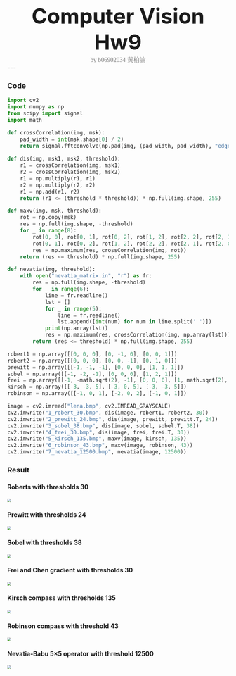 <center><font size="30"><b>Computer Vision Hw9</b></font></center>
<center><span style="font-weight:light; color:#7a7a7a; font-family:Merriweather;">by b06902034 </span><span style="font-weight:light; color:#7a7a7a; font-family:Noto Serif CJK SC;">黃柏諭</span></center>
---

### Code

```python
import cv2
import numpy as np
from scipy import signal
import math

def crossCorrelation(img, msk):
    pad_width = int(msk.shape[0] / 2)
    return signal.fftconvolve(np.pad(img, (pad_width, pad_width), "edge"), np.flip(msk), mode = "valid").round(0).astype(int)
    
def dis(img, msk1, msk2, threshold):
    r1 = crossCorrelation(img, msk1)
    r2 = crossCorrelation(img, msk2)
    r1 = np.multiply(r1, r1)
    r2 = np.multiply(r2, r2)
    r1 = np.add(r1, r2)
    return (r1 <= (threshold * threshold)) * np.full(img.shape, 255)

def maxv(img, msk, threshold):
    rot = np.copy(msk)
    res = np.full(img.shape, -threshold)
    for _ in range(8):
        rot[0, 0], rot[0, 1], rot[0, 2], rot[1, 2], rot[2, 2], rot[2, 1], rot[2, 0], rot[1, 0] =\
        rot[0, 1], rot[0, 2], rot[1, 2], rot[2, 2], rot[2, 1], rot[2, 0], rot[1, 0], rot[0, 0]
        res = np.maximum(res, crossCorrelation(img, rot))
    return (res <= threshold) * np.full(img.shape, 255)

def nevatia(img, threshold):
    with open("nevatia_matrix.in", "r") as fr:
        res = np.full(img.shape, -threshold)
        for _ in range(6):
            line = fr.readline()
            lst = []
            for _ in range(5):
                line = fr.readline()
                lst.append([int(num) for num in line.split(' ')])
            print(np.array(lst))
            res = np.maximum(res, crossCorrelation(img, np.array(lst)))
        return (res <= threshold) * np.full(img.shape, 255)

robert1 = np.array([[0, 0, 0], [0, -1, 0], [0, 0, 1]])
robert2 = np.array([[0, 0, 0], [0, 0, -1], [0, 1, 0]])
prewitt = np.array([[-1, -1, -1], [0, 0, 0], [1, 1, 1]])
sobel = np.array([[-1, -2, -1], [0, 0, 0], [1, 2, 1]])
frei = np.array([[-1, -math.sqrt(2), -1], [0, 0, 0], [1, math.sqrt(2), 1]])
kirsch = np.array([[-3, -3, 5], [-3, 0, 5], [-3, -3, 5]])
robinson = np.array([[-1, 0, 1], [-2, 0, 2], [-1, 0, 1]])

image = cv2.imread("lena.bmp", cv2.IMREAD_GRAYSCALE)
cv2.imwrite("1_robert_30.bmp", dis(image, robert1, robert2, 30))
cv2.imwrite("2_prewitt_24.bmp", dis(image, prewitt, prewitt.T, 24))
cv2.imwrite("3_sobel_38.bmp", dis(image, sobel, sobel.T, 38))
cv2.imwrite("4_frei_30.bmp", dis(image, frei, frei.T, 30))
cv2.imwrite("5_kirsch_135.bmp", maxv(image, kirsch, 135))
cv2.imwrite("6_robinson_43.bmp", maxv(image, robinson, 43))
cv2.imwrite("7_nevatia_12500.bmp", nevatia(image, 12500))
```

### Result

#### Roberts with thresholds 30

<img src="/home/alec/Documents/ComputerVision/homework9/code/1_robert_30.bmp" style="zoom:50%;" />

#### Prewitt with thresholds 24
<img src="/home/alec/Documents/ComputerVision/homework9/code/2_prewitt_24.bmp" style="zoom:50%;" />

#### Sobel with thresholds 38
<img src="/home/alec/Documents/ComputerVision/homework9/code/3_sobel_38.bmp" style="zoom:50%;" />

#### Frei and Chen gradient with thresholds 30
<img src="/home/alec/Documents/ComputerVision/homework9/code/4_frei_30.bmp" style="zoom:50%;" />

#### Kirsch compass with thresholds 135
<img src="/home/alec/Documents/ComputerVision/homework9/code/5_kirsch_135.bmp" style="zoom:50%;" />

#### Robinson compass with threshold 43
<img src="/home/alec/Documents/ComputerVision/homework9/code/6_robinson_43.bmp" style="zoom:50%;" />

#### Nevatia-Babu 5×5 operator with threshold 12500
<img src="/home/alec/Documents/ComputerVision/homework9/code/7_nevatia_12500.bmp" style="zoom:50%;" />